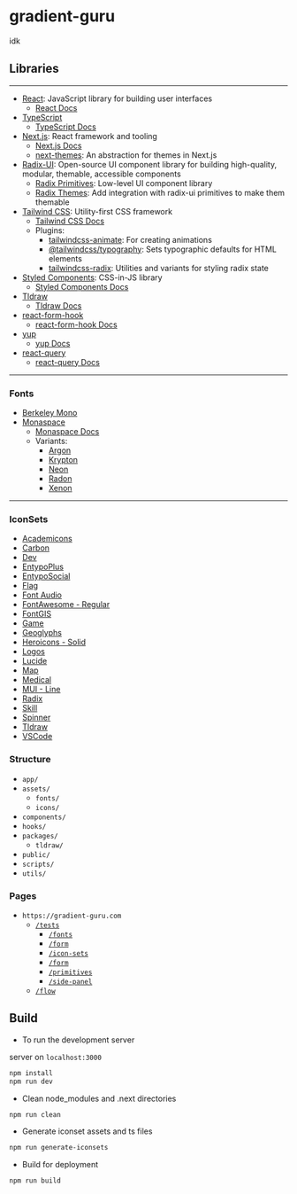 # gradient-guru

idk

## Libraries

---

* [React](https://github.com/facebook/react): JavaScript library for building user interfaces
  * [React Docs](https://react.dev/)
* [TypeScript](https://github.com/microsoft/TypeScript)
  * [TypeScript Docs](https://www.typescriptlang.org/docs/)
* [Next.js](https://github.com/vercel/next.js/): React framework and tooling
  * [Next.js Docs](https://nextjs.org/docs)
  * [next-themes](https://github.com/pacocoursey/next-themes): An abstraction for themes in Next.js
* [Radix-UI](https://github.com/radix-ui): Open-source UI component library for building high-quality, modular, themable, accessible components
  * [Radix Primitives](radix-ui.com/docs/primitives): Low-level UI component library
  * [Radix Themes](radix-ui.com/themes/docs): Add integration with radix-ui primitives to make them themable
* [Tailwind CSS](https://github.com/tailwindlabs/tailwindcss): Utility-first CSS framework
  * [Tailwind CSS Docs](https://tailwindcss.com)
  * Plugins:
    * [tailwindcss-animate](https://github.com/jamiebuilds/tailwindcss-animate): For creating animations
    * [@tailwindcss/typography](https://github.com/tailwindlabs/tailwindcss-typography): Sets typographic defaults for HTML elements
    * [tailwindcss-radix](https://github.com/ecklf/tailwindcss-radix): Utilities and variants for styling radix state
* [Styled Components](https://github.com/styled-components): CSS-in-JS library
  * [Styled Components Docs](https://styled-components.com/docs)
* [Tldraw](https://github.com/tldraw/tldraw)
  * [Tldraw Docs](https://tldraw.dev/docs)
* [react-form-hook](https://github.com/react-hook-form/react-hook-form)
  * [react-form-hook Docs](https://react-hook-form.com/get-started)
* [yup](https://github.com/jquense/yup)
  * [yup Docs](https://github.com/jquense/yup)
* [react-query](https://github.com/TanStack/query)
  * [react-query Docs](https://tanstack.com/query/v3/docs/react/overview)

---

### Fonts

* [Berkeley Mono](https://berkeleygraphics.com/typefaces/berkeley-mono/)
* [Monaspace](https://github.com/githubnext/monaspace)
  * [Monaspace Docs](https://monaspace.githubnext.com/)
  * Variants:
    * [Argon](https://github.com/githubnext/monaspace/blob/main/fonts/variable/MonaspaceArgonVarVF%5Bwght%2Cwdth%2Cslnt%5D.ttf)
    * [Krypton](https://github.com/githubnext/monaspace/blob/main/fonts/variable/MonaspaceKryptonVarVF%5Bwght%2Cwdth%2Cslnt%5D.ttf)
    * [Neon](https://github.com/githubnext/monaspace/blob/main/fonts/variable/MonaspaceNeonVarVF%5Bwght%2Cwdth%2Cslnt%5D.ttf)
    * [Radon](https://github.com/githubnext/monaspace/blob/main/fonts/variable/MonaspaceRadonVarVF%5Bwght%2Cwdth%2Cslnt%5D.ttf)
    * [Xenon](https://github.com/githubnext/monaspace/blob/main/fonts/variable/MonaspaceXenonVarVF%5Bwght%2Cwdth%2Cslnt%5D.ttf)

---

### IconSets

* [Academicons](https://github.com/jpswalsh/academicons )
* [Carbon](https://github.com/carbon-design-system/carbon)
* [Dev](https://github.com/devicons/devicon)
* [EntypoPlus](https://github.com/chancancode/entypo-plus)
* [EntypoSocial](https://github.com/chancancode/entypo-plus/tree/master/source/Entypo%2B%20Social%20Extension)
* [Flag](https://github.com/lipis/flag-icons)
* [Font Audio](https://github.com/fefanto/fontaudio)
* [FontAwesome - Regular](https://github.com/FortAwesome/Font-Awesome)
* [FontGIS](https://github.com/Viglino/font-gis)
* [Game](https://github.com/game-icons/icons)
* [Geoglyphs](https://github.com/cugos/geoglyphs)
* [Heroicons - Solid](https://github.com/tailwindlabs/heroicons)
* [Logos](https://github.com/gilbarbara/logos)
* [Lucide](https://github.com/lucide-icons/lucide)
* [Map](https://github.com/scottdejonge/map-icons)
* [Medical](https://github.com/samcome/webfont-medical-icons)
* [MUI - Line](https://github.com/cyberalien/line-md)
* [Radix](https://github.com/radix-ui/icons)
* [Skill](https://github.com/tandpfun/skill-icons)
* [Spinner](https://github.com/n3r4zzurr0/svg-spinners)
* [Tldraw](https://github.com/tldraw/tldraw)
* [VSCode](https://github.com/vscode-icons/vscode-icons)

### Structure

* `app/`
* `assets/`
  * `fonts/`
  * `icons/`
* `components/`
* `hooks/`
* `packages/`
  * `tldraw/`
* `public/`
* `scripts/`
* `utils/`

### Pages

* `https://gradient-guru.com`
  * [`/tests`](https://gradient-guru.com/tests)
    * [`/fonts`](https://gradient-guru.com/tests/fonts)
    * [`/form`](https://gradient-guru.com/tests/form)
    * [`/icon-sets`](https://gradient-guru.com/tests/icon-sets)
    * [`/form`](https://gradient-guru.com/tests/palettes)
    * [`/primitives`](https://gradient-guru.com/tests/primitives)
    * [`/side-panel`](https://gradient-guru.com/tests/side-panel)
  * [`/flow`](https://gradient-guru.com/flow)

## Build

* To run the development server

server on `localhost:3000`

```bash
npm install
npm run dev
```

* Clean node_modules and .next directories

```bash
npm run clean
```

* Generate iconset assets and ts files

```bash
npm run generate-iconsets
```

* Build for deployment

```bash
npm run build
```
